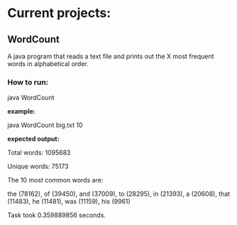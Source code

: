 # Current projects:

## WordCount 
A java program that reads a text file and prints out the X most frequent words in alphabetical order. 

### How to run:

java WordCount <path text file> <number>

**example:**

java WordCount big.txt 10

**expected output:**

Total words: 1095683

Unique words: 75173

The 10 most common words are:

the (78162), of (39450), and (37009), to (28295), in (21393), a (20608), that (11483), he (11481), was (11159), his (9961)

Task took 0.359889856 seconds.